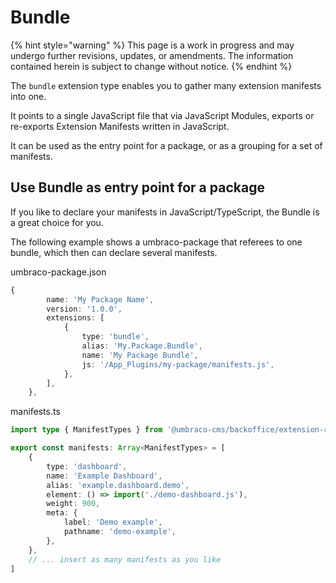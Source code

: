 # Bundle

{% hint style="warning" %}
This page is a work in progress and may undergo further revisions, updates, or amendments. The information contained herein is subject to change without notice.
{% endhint %}

The `bundle` extension type enables you to gather many extension manifests into one.

It points to a single JavaScript file that via JavaScript Modules, exports or re-exports Extension Manifests written in JavaScript.

It can be used as the entry point for a package, or as a grouping for a set of manifests.

## Use Bundle as entry point for a package

If you like to declare your manifests in JavaScript/TypeScript, the Bundle is a great choice for you.

The following example shows a umbraco-package that referees to one bundle, which then can declare several manifests.

umbraco-package.json
```typescript
{
		name: 'My Package Name',
		version: '1.0.0',
		extensions: [
			{
				type: 'bundle',
				alias: 'My.Package.Bundle',
				name: 'My Package Bundle',
				js: '/App_Plugins/my-package/manifests.js',
			},
		],
	},
```

manifests.ts
```typescript
import type { ManifestTypes } from '@umbraco-cms/backoffice/extension-registry';

export const manifests: Array<ManifestTypes> = [
	{
		type: 'dashboard',
		name: 'Example Dashboard',
		alias: 'example.dashboard.demo',
		element: () => import('./demo-dashboard.js'),
		weight: 900,
		meta: {
			label: 'Demo example',
			pathname: 'demo-example',
		},
	},
	// ... insert as many manifests as you like
]
```
